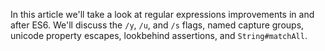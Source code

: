 In this article we'll take a look at regular expressions improvements in and after ES6. We'll discuss the `/y`, `/u`, and `/s` flags, named capture groups, unicode property escapes, lookbehind assertions, and `String#matchAll`.
